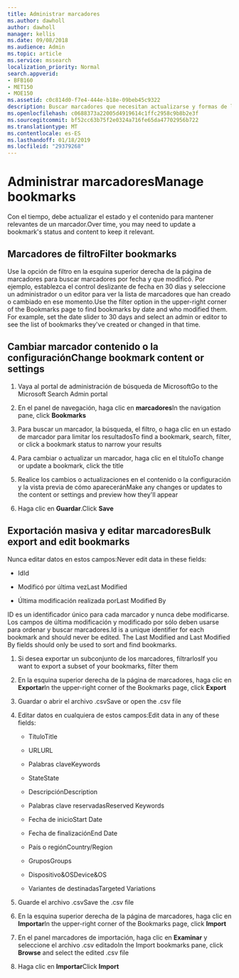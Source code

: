 ```yaml
---
title: Administrar marcadores
ms.author: dawholl
author: dawholl
manager: kellis
ms.date: 09/08/2018
ms.audience: Admin
ms.topic: article
ms.service: mssearch
localization_priority: Normal
search.appverid:
- BFB160
- MET150
- MOE150
ms.assetid: c0c814d0-f7e4-444e-b18e-09beb45c9322
description: Buscar marcadores que necesitan actualizarse y formas de los resultados de marcador de editar de forma masiva para Microsoft Search
ms.openlocfilehash: c0688373a22005d4919614c1ffc2958c9b8b2e3f
ms.sourcegitcommit: bf52cc63b75f2e0324a716fe65da47702956b722
ms.translationtype: MT
ms.contentlocale: es-ES
ms.lasthandoff: 01/18/2019
ms.locfileid: "29379268"
---
```

# <a name="manage-bookmarks"></a><span data-ttu-id="cf938-103">Administrar marcadores</span><span class="sxs-lookup"><span data-stu-id="cf938-103">Manage bookmarks</span></span>

<span data-ttu-id="cf938-104">Con el tiempo, debe actualizar el estado y el contenido para mantener relevantes de un marcador.</span><span class="sxs-lookup"><span data-stu-id="cf938-104">Over time, you may need to update a bookmark's status and content to keep it relevant.</span></span> 
  
## <a name="filter-bookmarks"></a><span data-ttu-id="cf938-105">Marcadores de filtro</span><span class="sxs-lookup"><span data-stu-id="cf938-105">Filter bookmarks</span></span>

<span data-ttu-id="cf938-p101">Use la opción de filtro en la esquina superior derecha de la página de marcadores para buscar marcadores por fecha y que modificó. Por ejemplo, establezca el control deslizante de fecha en 30 días y seleccione un administrador o un editor para ver la lista de marcadores que han creado o cambiado en ese momento.</span><span class="sxs-lookup"><span data-stu-id="cf938-p101">Use the filter option in the upper-right corner of the Bookmarks page to find bookmarks by date and who modified them. For example, set the date slider to 30 days and select an admin or editor to see the list of bookmarks they've created or changed in that time.</span></span>
  
## <a name="change-bookmark-content-or-settings"></a><span data-ttu-id="cf938-108">Cambiar marcador contenido o la configuración</span><span class="sxs-lookup"><span data-stu-id="cf938-108">Change bookmark content or settings</span></span>

1. <span data-ttu-id="cf938-109">Vaya al portal de administración de búsqueda de Microsoft</span><span class="sxs-lookup"><span data-stu-id="cf938-109">Go to the Microsoft Search Admin portal</span></span>
    
2. <span data-ttu-id="cf938-110">En el panel de navegación, haga clic en **marcadores**</span><span class="sxs-lookup"><span data-stu-id="cf938-110">In the navigation pane, click **Bookmarks**</span></span>
    
3. <span data-ttu-id="cf938-111">Para buscar un marcador, la búsqueda, el filtro, o haga clic en un estado de marcador para limitar los resultados</span><span class="sxs-lookup"><span data-stu-id="cf938-111">To find a bookmark, search, filter, or click a bookmark status to narrow your results</span></span>
    
4. <span data-ttu-id="cf938-112">Para cambiar o actualizar un marcador, haga clic en el título</span><span class="sxs-lookup"><span data-stu-id="cf938-112">To change or update a bookmark, click the title</span></span>
    
5. <span data-ttu-id="cf938-113">Realice los cambios o actualizaciones en el contenido o la configuración y la vista previa de cómo aparecerán</span><span class="sxs-lookup"><span data-stu-id="cf938-113">Make any changes or updates to the content or settings and preview how they'll appear</span></span> 
    
6. <span data-ttu-id="cf938-114">Haga clic en **Guardar**.</span><span class="sxs-lookup"><span data-stu-id="cf938-114">Click **Save**</span></span>
    
## <a name="bulk-export-and-edit-bookmarks"></a><span data-ttu-id="cf938-115">Exportación masiva y editar marcadores</span><span class="sxs-lookup"><span data-stu-id="cf938-115">Bulk export and edit bookmarks</span></span>

<span data-ttu-id="cf938-116">Nunca editar datos en estos campos:</span><span class="sxs-lookup"><span data-stu-id="cf938-116">Never edit data in these fields:</span></span>
  
- <span data-ttu-id="cf938-117">Id</span><span class="sxs-lookup"><span data-stu-id="cf938-117">Id</span></span>
    
- <span data-ttu-id="cf938-118">Modificó por última vez</span><span class="sxs-lookup"><span data-stu-id="cf938-118">Last Modified</span></span>
    
- <span data-ttu-id="cf938-119">Última modificación realizada por</span><span class="sxs-lookup"><span data-stu-id="cf938-119">Last Modified By</span></span>
    
<span data-ttu-id="cf938-p102">ID es un identificador único para cada marcador y nunca debe modificarse. Los campos de última modificación y modificado por sólo deben usarse para ordenar y buscar marcadores.</span><span class="sxs-lookup"><span data-stu-id="cf938-p102">Id is a unique identifier for each bookmark and should never be edited. The Last Modified and Last Modified By fields should only be used to sort and find bookmarks.</span></span>
  
1. <span data-ttu-id="cf938-122">Si desea exportar un subconjunto de los marcadores, filtrarlos</span><span class="sxs-lookup"><span data-stu-id="cf938-122">If you want to export a subset of your bookmarks, filter them</span></span>
    
2. <span data-ttu-id="cf938-123">En la esquina superior derecha de la página de marcadores, haga clic en **Exportar**</span><span class="sxs-lookup"><span data-stu-id="cf938-123">In the upper-right corner of the Bookmarks page, click **Export**</span></span>
    
3. <span data-ttu-id="cf938-124">Guardar o abrir el archivo .csv</span><span class="sxs-lookup"><span data-stu-id="cf938-124">Save or open the .csv file</span></span>
    
4. <span data-ttu-id="cf938-125">Editar datos en cualquiera de estos campos:</span><span class="sxs-lookup"><span data-stu-id="cf938-125">Edit data in any of these fields:</span></span>
   - <span data-ttu-id="cf938-126">Título</span><span class="sxs-lookup"><span data-stu-id="cf938-126">Title</span></span>
    
   - <span data-ttu-id="cf938-127">URL</span><span class="sxs-lookup"><span data-stu-id="cf938-127">URL</span></span>
    
   - <span data-ttu-id="cf938-128">Palabras clave</span><span class="sxs-lookup"><span data-stu-id="cf938-128">Keywords</span></span>
    
   - <span data-ttu-id="cf938-129">State</span><span class="sxs-lookup"><span data-stu-id="cf938-129">State</span></span>
    
   - <span data-ttu-id="cf938-130">Descripción</span><span class="sxs-lookup"><span data-stu-id="cf938-130">Description</span></span>
    
   - <span data-ttu-id="cf938-131">Palabras clave reservadas</span><span class="sxs-lookup"><span data-stu-id="cf938-131">Reserved Keywords</span></span>
    
   - <span data-ttu-id="cf938-132">Fecha de inicio</span><span class="sxs-lookup"><span data-stu-id="cf938-132">Start Date</span></span>
    
   - <span data-ttu-id="cf938-133">Fecha de finalización</span><span class="sxs-lookup"><span data-stu-id="cf938-133">End Date</span></span>
    
   - <span data-ttu-id="cf938-134">País o región</span><span class="sxs-lookup"><span data-stu-id="cf938-134">Country/Region</span></span>
    
   - <span data-ttu-id="cf938-135">Grupos</span><span class="sxs-lookup"><span data-stu-id="cf938-135">Groups</span></span>
    
   - <span data-ttu-id="cf938-136">Dispositivo&amp;OS</span><span class="sxs-lookup"><span data-stu-id="cf938-136">Device&amp;OS</span></span>
    
   - <span data-ttu-id="cf938-137">Variantes de destinadas</span><span class="sxs-lookup"><span data-stu-id="cf938-137">Targeted Variations</span></span>
    
5. <span data-ttu-id="cf938-138">Guarde el archivo .csv</span><span class="sxs-lookup"><span data-stu-id="cf938-138">Save the .csv file</span></span>
    
6. <span data-ttu-id="cf938-139">En la esquina superior derecha de la página de marcadores, haga clic en **Importar**</span><span class="sxs-lookup"><span data-stu-id="cf938-139">In the upper-right corner of the Bookmarks page, click **Import**</span></span>
    
7. <span data-ttu-id="cf938-140">En el panel marcadores de importación, haga clic en **Examinar** y seleccione el archivo .csv editado</span><span class="sxs-lookup"><span data-stu-id="cf938-140">In the Import bookmarks pane, click **Browse** and select the edited .csv file</span></span> 
    
8. <span data-ttu-id="cf938-141">Haga clic en **Importar**</span><span class="sxs-lookup"><span data-stu-id="cf938-141">Click **Import**</span></span>